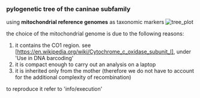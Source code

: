 ### pylogenetic tree of the caninae subfamily 
using **mitochondrial reference genomes** as taxonomic markers
![tree_plot](https://github.com/user-attachments/assets/43b58611-4fe7-46c8-916b-8374c429e899)

the choice of the mitochondrial genome is due to the following reasons:
1. it contains the CO1 region. see [https://en.wikipedia.org/wiki/Cytochrome_c_oxidase_subunit_I], under 'Use in DNA barcoding'
2. it is compact enough to carry out an analysis on a laptop
3. it is inherited only from the mother (therefore we do not have to account for the additional complexity of recombination)
    
to reproduce it refer to 'info/execution' 
